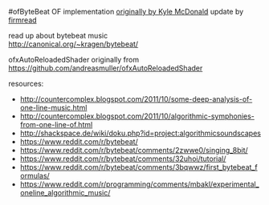 #ofByteBeat
OF implementation [originally by Kyle McDonald](https://github.com/kylemcdonald/AppropriatingNewTechnologies/tree/master/week4/BytebeatExample) update by [firmread](http://firmread.me)
  
read up about bytebeat music  
http://canonical.org/~kragen/bytebeat/   
  
ofxAutoReloadedShader originally from  
https://github.com/andreasmuller/ofxAutoReloadedShader  

    
resources:  
* http://countercomplex.blogspot.com/2011/10/some-deep-analysis-of-one-line-music.html
* http://countercomplex.blogspot.com/2011/10/algorithmic-symphonies-from-one-line-of.html
* http://shackspace.de/wiki/doku.php?id=project:algorithmicsoundscapes 
* https://www.reddit.com/r/bytebeat/
* https://www.reddit.com/r/bytebeat/comments/2zwwe0/singing_8bit/
* https://www.reddit.com/r/bytebeat/comments/32uhoi/tutorial/
* https://www.reddit.com/r/bytebeat/comments/3bqwwz/first_bytebeat_formulas/
* https://www.reddit.com/r/programming/comments/mbakl/experimental_oneline_algorithmic_music/
